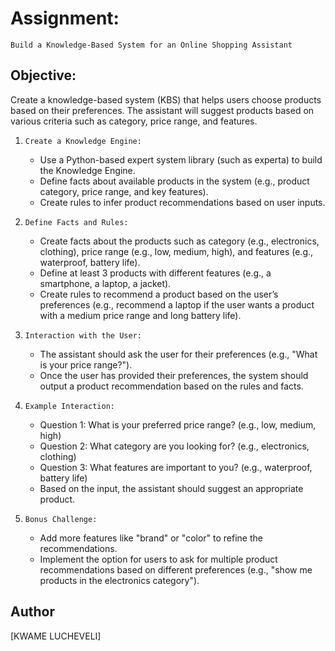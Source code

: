 # Assignment:
`Build a Knowledge-Based System for an Online Shopping Assistant`

## Objective:
Create a knowledge-based system (KBS) that helps users choose products based on their preferences. The assistant will suggest products based on various criteria such as category, price range, and features.

1. `Create a Knowledge Engine:`
   * Use a Python-based expert system library (such as experta) to build the Knowledge Engine.
   * Define facts about available products in the system (e.g., product category, price range, and key features).
   * Create rules to infer product recommendations based on user inputs.

2. `Define Facts and Rules:`
   * Create facts about the products such as category (e.g., electronics, clothing), price range (e.g., low, medium, high), and features (e.g., waterproof, battery life).
   * Define at least 3 products with different features (e.g., a smartphone, a laptop, a jacket).
   * Create rules to recommend a product based on the user’s preferences (e.g., recommend a laptop if the user wants a product with a medium price range and long battery life).

3. `Interaction with the User:`
   * The assistant should ask the user for their preferences (e.g., "What is your price range?").
   * Once the user has provided their preferences, the system should output a product recommendation based on the rules and facts.

4. `Example Interaction:`
   * Question 1: What is your preferred price range? (e.g., low, medium, high)
   * Question 2: What category are you looking for? (e.g., electronics, clothing)
   * Question 3: What features are important to you? (e.g., waterproof, battery life)
   * Based on the input, the assistant should suggest an appropriate product.

5. `Bonus Challenge:`
   * Add more features like "brand" or "color" to refine the recommendations.
   * Implement the option for users to ask for multiple product recommendations based on different preferences (e.g., "show me products in the electronics category").

## Author
[KWAME LUCHEVELI]